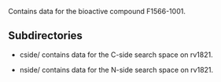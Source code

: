 Contains data for the bioactive compound F1566-1001.

## Subdirectories

- cside/ contains data for the C-side search space on rv1821.

- nside/ contains data for the N-side search space on rv1821.

